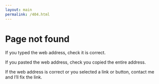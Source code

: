 ```yaml
---
layout: main
permalink: /404.html
---
```

<div class="page-header">
<h1>Page not found</h1>
</div>

If you typed the web address, check it is correct.

If you pasted the web address, check you copied the entire address.

If the web address is correct or you selected a link or button, contact me and I’ll fix the link.
